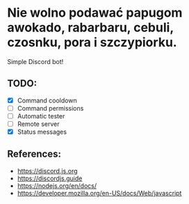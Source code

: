 # Nie wolno podawać papugom awokado, rabarbaru, cebuli, czosnku, pora i szczypiorku.
Simple Discord bot!
## TODO: 
- [x] Command cooldown
- [ ] Command permissions
- [ ] Automatic tester
- [ ] Remote server
- [x] Status messages
## References:
- https://discord.js.org
- https://discordjs.guide
- https://nodejs.org/en/docs/
- https://developer.mozilla.org/en-US/docs/Web/javascript
